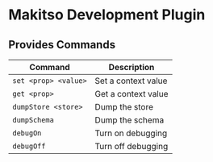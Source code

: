 # Makitso Development Plugin

## Provides Commands

Command              | Description
---------------------|--------------------
`set <prop> <value>` | Set a context value
`get <prop>`         | Get a context value
`dumpStore <store>`  | Dump the store
`dumpSchema`         | Dump the schema
`debugOn`            | Turn on debugging
`debugOff`           | Turn off debugging
